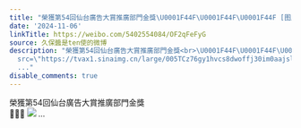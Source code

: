 ```yaml
---
title: "榮獲第54回仙台廣告大賞推廣部門金獎\U0001F44F\U0001F44F\U0001F44F [图片]"
date: '2024-11-06'
linkTitle: https://weibo.com/5402554084/OF2qFeFyG
source: 久保醬是ten使的微博
description: "榮獲第54回仙台廣告大賞推廣部門金獎<br>\U0001F44F\U0001F44F\U0001F44F <img style=\"\"
  src=\"https://tvax1.sinaimg.cn/large/005TCz76gy1hvcs8dwoffj30im0aajsl.jpg\" referrerpolicy=\"no-referrer\">
  ..."
disable_comments: true
---
```

榮獲第54回仙台廣告大賞推廣部門金獎<br>👏👏👏 <img style="" src="https://tvax1.sinaimg.cn/large/005TCz76gy1hvcs8dwoffj30im0aajsl.jpg" referrerpolicy="no-referrer"> ...